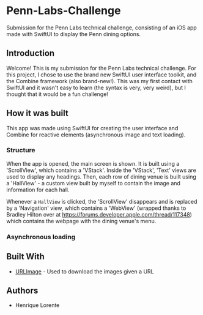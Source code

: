 # Penn-Labs-Challenge
Submission for the Penn Labs technical challenge, consisting of an iOS app made with SwiftUI to display the Penn dining options.

## Introduction
Welcome! This is my submission for the Penn Labs technical challenge. For this project, I chose to use the brand new SwiftUI user interface toolkit, and the Combine framework (also brand-new!). This was my first contact with SwiftUI and it wasn't easy to learn (the syntax is very, very weird), but I thought that it would be a fun challenge!

## How it was built
This app was made using SwiftUI for creating the user interface and Combine for reactive elements (asynchronous image and text loading).

### Structure
When the app is opened, the main screen is shown. It is built using a 'ScrollView', which contains a 'VStack'. Inside the 'VStack', 'Text' views are used to display any headings. Then, each row of dining venue is built using a 'HallView' - a custom view built by myself to contain the image and information for each hall.

Whenever a `HallView` is clicked, the 'ScrollView' disappears and is replaced by a 'Navigation' view, which contains a 'WebView' (wrapped thanks to Bradley Hilton over at https://forums.developer.apple.com/thread/117348) which contains the webpage with the dining venue's menu.

### Asynchronous loading

## Built With

* [URLImage](https://github.com/dmytro-anokhin/url-image) - Used to download the images given a URL

## Authors

* Henrique Lorente
